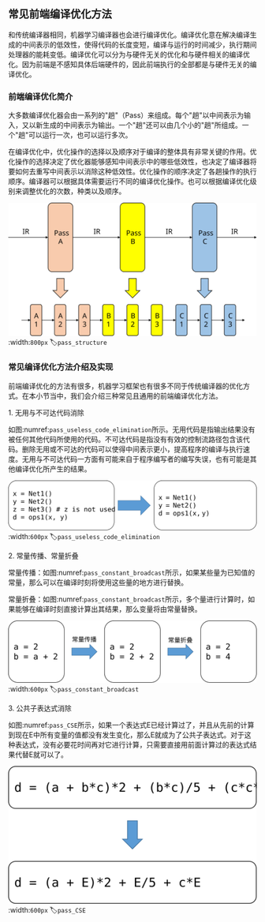 常见前端编译优化方法
--------------------

和传统编译器相同，机器学习编译器也会进行编译优化。编译优化意在解决编译生成的中间表示的低效性，使得代码的长度变短，编译与运行的时间减少，执行期间处理器的能耗变低。编译优化可以分为与硬件无关的优化和与硬件相关的编译优化。因为前端是不感知具体后端硬件的，因此前端执行的全部都是与硬件无关的编译优化。

### 前端编译优化简介

大多数编译优化器会由一系列的"趟"（Pass）来组成。每个"趟"以中间表示为输入，又以新生成的中间表示为输出。一个"趟"还可以由几个小的"趟"所组成。一个"趟"可以运行一次，也可以运行多次。

在编译优化中，优化操作的选择以及顺序对于编译的整体具有非常关键的作用。优化操作的选择决定了优化器能够感知中间表示中的哪些低效性，也决定了编译器将要如何去重写中间表示以消除这种低效性。优化操作的顺序决定了各趟操作的执行顺序。编译器可以根据具体需要运行不同的编译优化操作。也可以根据编译优化级别来调整优化的次数，种类以及顺序。

![编译优化的"趟"结构](../img/ch04/编译优化-pass结构.svg)
:width:`800px`
:label:`pass_structure`

### 常见编译优化方法介绍及实现

前端编译优化的方法有很多，机器学习框架也有很多不同于传统编译器的优化方式。在本小节当中，我们会介绍三种常见且通用的前端编译优化方法。

1\. 无用与不可达代码消除

如图:numref:`pass_useless_code_elimination`所示。无用代码是指输出结果没有被任何其他代码所使用的代码。不可达代码是指没有有效的控制流路径包含该代码。删除无用或不可达的代码可以使得中间表示更小，提高程序的编译与执行速度。无用与不可达代码一方面有可能来自于程序编写者的编写失误，也有可能是其他编译优化所产生的结果。

![无用代码消除](../img/ch04/编译优化-无用代码消除.svg)
:width:`600px`
:label:`pass_useless_code_elimination`

2\. 常量传播、常量折叠

常量传播：如图:numref:`pass_constant_broadcast`所示，如果某些量为已知值的常量，那么可以在编译时刻将使用这些量的地方进行替换。

常量折叠：如图:numref:`pass_constant_broadcast`所示，多个量进行计算时，如果能够在编译时刻直接计算出其结果，那么变量将由常量替换。

![常量传播与常量折叠](../img/ch04/编译优化-常量传播与常量折叠.svg)
:width:`600px`
:label:`pass_constant_broadcast`

3\. 公共子表达式消除

如图:numref:`pass_CSE`所示，如果一个表达式E已经计算过了，并且从先前的计算到现在E中所有变量的值都没有发生变化，那么E就成为了公共子表达式。对于这种表达式，没有必要花时间再对它进行计算，只需要直接用前面计算过的表达式结果代替E就可以了。

![公共子表达式消除](../img/ch04/编译优化-公共子表达式消除.svg)
:width:`600px`
:label:`pass_CSE`
